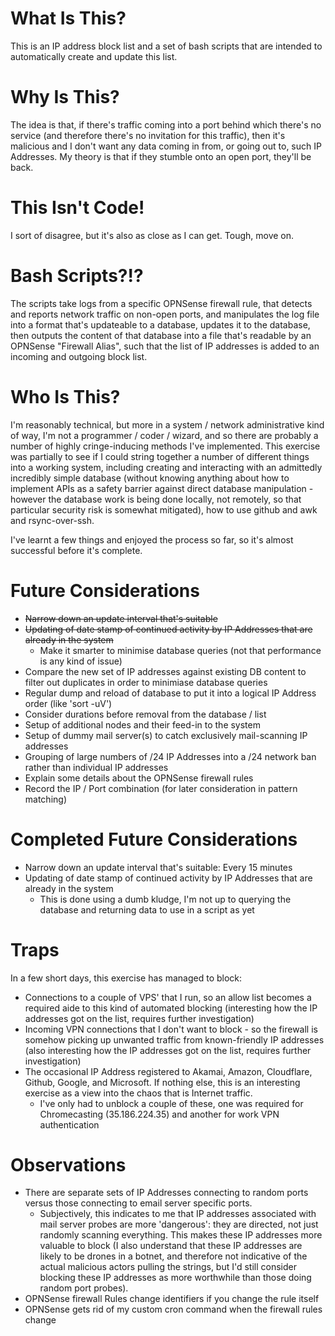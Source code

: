# What Is This?
This is an IP address block list and a set of bash scripts that are intended to automatically create and update this list.

# Why Is This?
The idea is that, if there's traffic coming into a port behind which there's no service (and therefore there's no invitation for this traffic), then it's malicious and I don't want any data coming in from, or going out to, such IP Addresses. My theory is that if they stumble onto an open port, they'll be back.

# This Isn't Code!
I sort of disagree, but it's also as close as I can get. Tough, move on.

# Bash Scripts?!?
The scripts take logs from a specific OPNSense firewall rule, that detects and reports network traffic on non-open ports, and manipulates the log file into a format that's updateable to a database, updates it to the database, then outputs the content of that database into a file that's readable by an OPNSense "Firewall Alias", such that the list of IP addresses is added to an incoming and outgoing block list.

# Who Is This?
I'm reasonably technical, but more in a system / network administrative kind of way, I'm not a programmer / coder / wizard, and so there are probably a number of highly cringe-inducing methods I've implemented. This exercise was partially to see if I could string together a number of different things into a working system, including creating and interacting with an admittedly incredibly simple database (without knowing anything about how to implement APIs as a safety barrier against direct database manipulation - however the database work is being done locally, not remotely, so that particular security risk is somewhat mitigated), how to use github and awk and rsync-over-ssh.

I've learnt a few things and enjoyed the process so far, so it's almost successful before it's complete.

# Future Considerations

- ~~Narrow down an update interval that's suitable~~
- ~~Updating of date stamp of continued activity by IP Addresses that are already in the system~~
  - Make it smarter to minimise database queries (not that performance is any kind of issue)
- Compare the new set of IP addresses against existing DB content to filter out duplicates in order to minimiase database queries
- Regular dump and reload of database to put it into a logical IP Address order (like 'sort -uV')
- Consider durations before removal from the database / list
- Setup of additional nodes and their feed-in to the system
- Setup of dummy mail server(s) to catch exclusively mail-scanning IP addresses
- Grouping of large numbers of /24 IP Addresses into a /24 network ban rather than individual IP addresses
- Explain some details about the OPNSense firewall rules
- Record the IP / Port combination (for later consideration in pattern matching)

# Completed Future Considerations

- Narrow down an update interval that's suitable: Every 15 minutes
- Updating of date stamp of continued activity by IP Addresses that are already in the system
  - This is done using a dumb kludge, I'm not up to querying the database and returning data to use in a script as yet

# Traps
In a few short days, this exercise has managed to block:
- Connections to a couple of VPS' that I run, so an allow list becomes a required aide to this kind of automated blocking (interesting how the IP addresses got on the list, requires further investigation)
- Incoming VPN connections that I don't want to block - so the firewall is somehow picking up unwanted traffic from known-friendly IP addresses (also interesting how the IP addresses got on the list, requires further investigation)
- The occasional IP Address registered to Akamai, Amazon, Cloudflare, Github, Google, and Microsoft. If nothing else, this is an interesting exercise as a view into the chaos that is Internet traffic.
  - I've only had to unblock a couple of these, one was required for Chromecasting (35.186.224.35) and another for work VPN authentication

# Observations
- There are separate sets of IP Addresses connecting to random ports versus those connecting to email server specific ports.
  - Subjectively, this indicates to me that IP addresses associated with mail server probes are more 'dangerous': they are directed, not just randomly scanning everything. This makes these IP addresses more valuable to block (I also understand that these IP addresses are likely to be drones in a botnet, and therefore not indicative of the actual malicious actors pulling the strings, but I'd still consider blocking these IP addresses as more worthwhile than those doing random port probes).
- OPNSense firewall Rules change identifiers if you change the rule itself
- OPNSense gets rid of my custom cron command when the firewall rules change
